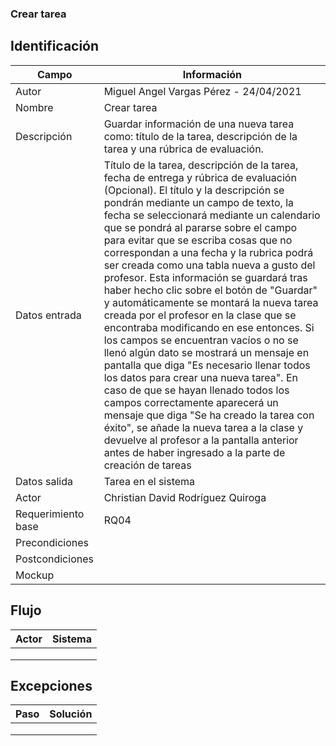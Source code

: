 ### Crear tarea
## Identificación 

| Campo | Información |
|-------|-------|
| Autor | Miguel Angel Vargas Pérez - 24/04/2021 |
| Nombre | Crear tarea |
| Descripción | Guardar información de una nueva tarea como: título de la tarea, descripción de la tarea y una rúbrica de evaluación.  |
| Datos entrada | Título de la tarea, descripción de la tarea, fecha de entrega y rúbrica de evaluación (Opcional). El título y la descripción se pondrán mediante un campo de texto, la fecha se seleccionará mediante un calendario que se pondrá al pararse sobre el campo para evitar que se escriba cosas que no correspondan a una fecha y la rubrica podrá ser creada como una tabla nueva a gusto del profesor. Esta información se guardará tras haber hecho clic sobre el botón de "Guardar" y automáticamente se montará la nueva tarea creada por el profesor en la clase que se encontraba modificando en ese entonces. Si los campos se encuentran vacíos o no se llenó algún dato se mostrará un mensaje en pantalla que diga "Es necesario llenar todos los datos para crear una nueva tarea". En caso de que se hayan llenado todos los campos correctamente aparecerá un mensaje que diga "Se ha creado la tarea con éxito", se añade la nueva tarea a la clase y devuelve al profesor a la pantalla anterior antes de haber ingresado a la parte de creación de tareas |
| Datos salida | Tarea en el sistema |
| Actor | Christian David Rodríguez Quiroga |
| Requerimiento base | RQ04 |
| Precondiciones |  |
| Postcondiciones |  |
| Mockup |  |

## Flujo
| Actor | Sistema |
|-------|-------|
|  |  |
|  |  |
|  |  |



## Excepciones
| Paso | Solución |
|-------|-------|
|  |  |
|  |  |
|  |  |

